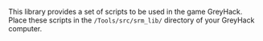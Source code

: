 This library provides a set of scripts to be used in the game GreyHack.
Place these scripts in the `/Tools/src/srm_lib/` directory of your GreyHack computer.